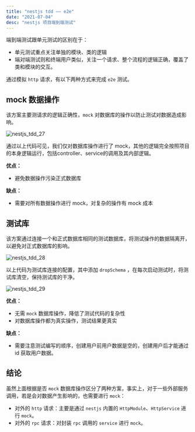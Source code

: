 ```yaml
---
title: "nestjs tdd —— e2e"
date: "2021-07-04"
desc: "nestjs 项目端到端测试"
---
```


端到端测试跟单元测试的区别在于：

- 单元测试重点关注单独的模块、类的逻辑
- 端对端测试则和终端用户类似，关注一个请求、整个流程的逻辑正确，覆盖了类和模块的交互。

通过模拟 `http` 请求，有以下两种方式来完成 `e2e` 测试。

## mock 数据操作

该方案主要测请求的逻辑正确性，`mock` 对数据库的操作以防止测试对数据造成影响。

![nestjs_tdd_27](https://youyas-cos-1254423828.cos.ap-guangzhou.myqcloud.com/images/nestjs_tdd_27.png)

通过以上代码可见，我们仅对数据库操作进行了 mock，其他的逻辑完全按照项目的本身逻辑运行，包括controller、service的调用及其内部逻辑。

**优点：**

- 避免数据操作污染正式数据库

**缺点：**

- 需要对所有数据操作进行 mock，对复杂的操作有 mock 成本

## 测试库

该方案通过连接一个和正式数据库相同的测试数据库，将测试操作的数据隔离开，以避免对正式数据库的影响。

![nestjs_tdd_28](https://youyas-cos-1254423828.cos.ap-guangzhou.myqcloud.com/images/nestjs_tdd_28.png)

以上代码为测试库连接的配置，其中添加 `dropSchema` ，在每次启动测试时，将测试库清空，保持测试库的干净。

![nestjs_tdd_29](https://youyas-cos-1254423828.cos.ap-guangzhou.myqcloud.com/images/nestjs_tdd_29.png)

**优点：**

- 无需 `mock` 数据库操作，降低了测试代码的复杂性
- 对数据库操作都为真实操作，测试结果更真实

**缺点：**

- 需要注意测试编写的顺序，创建用户前用户数据是空的，创建用户后才能通过 id 获取用户数据。

## 结论
虽然上面根据是否 `mock` 数据库操作区分了两种方案，事实上，对于一些外部服务调用，若是会对数据产生影响的，也需要进行 `mock`：

- 对外的 `http` 请求：主要是通过 `nestjs` 内置的 `HttpModule`、`HttpService` 进行 `mock`。
- 对外的 `rpc` 请求：对封装 `rpc` 调用的 `service` 进行 `mock`。